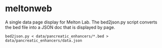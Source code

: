 # meltonweb
A single data page display for Melton Lab.  The bed2json.py script converts the bed file into a JSON doc that is displayed by page.

    bed2json.py < data/pancreatic_enhancers/*.bed > data/pancreatic_enhancers/data.json

